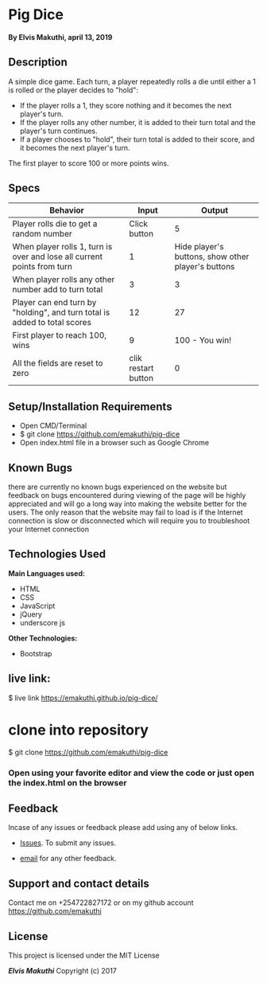 # Pig Dice

#### By **Elvis Makuthi, april 13, 2019**

## Description

A simple dice game. Each turn, a player repeatedly rolls a die until either a 1 is rolled or the player decides to "hold":

* If the player rolls a 1, they score nothing and it becomes the next player's turn.
* If the player rolls any other number, it is added to their turn total and the player's turn continues.
* If a player chooses to "hold", their turn total is added to their score, and it becomes the next player's turn.

The first player to score 100 or more points wins.

## Specs

 | Behavior                                       |  Input | Output    |
 | ---------------------------------------------- | ------ | --------- |
 | Player rolls die to get a random number    | Click button      | 5      |
 | When player rolls 1, turn is over and lose all current points from turn  | 1 | Hide player's buttons, show other player's buttons  |
 | When player rolls any other number add to turn total | 3     | 3  |
 | Player can end turn by "holding", and turn total is added to total scores      | 12      | 27         |
 | First player to reach 100, wins     | 9      | 100 - You win!       |
 | All the fields are reset to zero  | clik restart button      | 0       | 0

## Setup/Installation Requirements

* Open CMD/Terminal
* $ git clone https://github.com/emakuthi/pig-dice
* Open index.html file in a browser such as Google Chrome

## Known Bugs

there are currently no known bugs experienced on the website but feedback on bugs encountered during viewing of the page will be highly appreciated and will go a long way into making the website better for the users. The only reason that the website may fail to load is if the Internet connection is slow or disconnected which will require you to troubleshoot your Internet connection

## Technologies Used

**Main Languages used:**

* HTML
* CSS
* JavaScript
* jQuery
* underscore js

**Other Technologies:**

* Bootstrap

## live link:

$ live link https://emakuthi.github.io/pig-dice/

# clone into repository

$ git clone https://github.com/emakuthi/pig-dice
### Open using your favorite editor and view the code or just open the index.html on the browser

## Feedback

Incase of any issues or feedback please add using any of below links.

* [Issues](https://github.com/emakuthi/pig-dice/issues). To submit any issues.

* [email](emakuthi@gmail.com) for any other feedback.

## Support and contact details

 Contact me on +254722827172 or on my github account <https://github.com/emakuthi>


## License

This project is licensed under the MIT License

**_Elvis Makuthi_** Copyright (c) 2017
